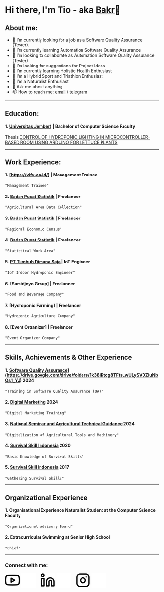 # Hi there, I'm Tio - aka [Bakr]()👋
## About me:
- 🔭 I'm currently looking for a job as a Software Quality Assurance (Tester).
- 🌱 I’m currently learning Automation Software Quality Assurance
- 👯 I’m looking to collaborate as Automation Software Quality Assurance (Tester)
- 🤔 I’m looking for suggestions for Project Ideas
- 👯 I'm currently learning Holistic Health Enthusiast
- 🔭 I'm a Hybrid Sport and Triathlon Enthusiast
- 🌱 I'm a Naturalist Enthusiast
- 💬 Ask me about anything
- 📫 How to reach me: [email](prasetiowicaksanacaesar@gmail.com) / [telegram](https://t.me/prstio)

---

## Education:
#### 1. [Universitas Jember](https://ilkom.unej.ac.id/)) | Bachelor of Computer Science Faculty
Thesis [CONTROL OF HYDROPONIC LIGHTING IN MICROCONTROLLER-BASED ROOM USING ARDUINO FOR LETTUCE PLANTS](https://repository.unej.ac.id/handle/123456789/106185)

---   

## Work Experience:
#### 1. [https://vifx.co.id/] | Management Trainee
    "Management Trainee"
#### 2. [Badan Pusat Statistik](https://jemberkab.bps.go.id/) | Freelancer 
    "Agricultural Area Data Collection"
#### 3. [Badan Pusat Statistik](https://jemberkab.bps.go.id/) | Freelancer   
    "Regional Economic Census"
#### 4. [Badan Pusat Statistik](https://jemberkab.bps.go.id/) | Freelancer 
    "Statistical Work Area"
#### 5. [PT Tumbuh Dimana Saja](https://www.instagram.com/akar.farm/) | IoT Engineer 
    "IoT Indoor Hydroponic Engineer"
#### 6. [Samidjoyo Group] | Freelancer 
    "Food and Beverage Company"
#### 7. [Hydroponic Farming] | Freelancer 
    "Hydroponic Agriculture Company"
#### 8. [Event Organizer] | Freelancer
    "Event Organizer Company"

---

## Skills, Achievements & Other Experience
#### 1. [Software Quality Assurance]([)](https://drive.google.com/drive/folders/1k38iKtcg8TFtsLwULySVDZiuNbOs1_YJ) 2024
    "Training in Software Quality Assurance (QA)"
#### 2. [Digital Marketing](https://drive.google.com/file/d/1qlXL05E3hhplECd7G7AlK9QbttdgXE5A/view?usp=drive_link) 2024
    "Digital Marketing Training"
#### 3. [National Seminar and Agricultural Technical Guidance](https://drive.google.com/file/d/1PLbXKjaOO4JjBscUYuEZL0nFkZhuNUW_/view?usp=drive_link) 2024
    "Digitalization of Agricultural Tools and Machinery"
#### 4. [Survival Skill Indonesia](https://drive.google.com/drive/folders/1k38iKtcg8TFtsLwULySVDZiuNbOs1_YJ) 2020
    "Basic Knowledge of Survival Skills"
#### 5. [Survival Skill Indonesia](https://drive.google.com/file/d/1YUkD0DSV8Uf4-RprrQQoGOodBkUg9gXi/view?usp=drive_link) 2017
    "Gathering Survival Skills"  
    
---

## Organizational Experience
#### 1. Organisational Experience Naturalist Student at the Computer Science Faculty
    "Organizational Advisory Board"
#### 2. Extracurricular Swimming at Senior High School
    "Chief"    
    
---

### Connect with me:

[![website](./img/youtube-light.svg)]()
[![website](./img/youtube-dark.svg)]()
&nbsp;&nbsp;
[![website](./img/linkedin-light.svg)]()
[![website](./img/linkedin-dark.svg)]()
&nbsp;&nbsp;
[![website](./img/instagram-light.svg)]()
[![website](./img/instagram-dark.svg)]()



